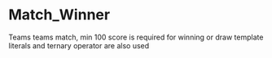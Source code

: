 # Match_Winner

 Teams teams match, min 100 score is required for winning or draw
 template literals and ternary operator are also used
